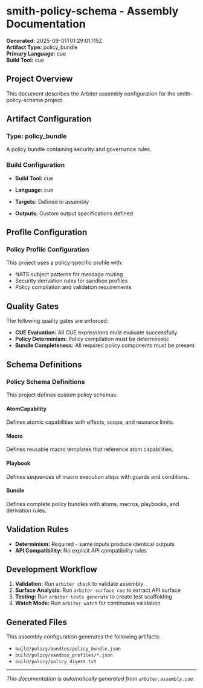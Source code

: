 # smith-policy-schema - Assembly Documentation

**Generated:** 2025-09-01T01:29:01.115Z  
**Artifact Type:** policy_bundle  
**Primary Language:** cue  
**Build Tool:** cue

## Project Overview

This document describes the Arbiter assembly configuration for the smith-policy-schema project.

## Artifact Configuration

### Type: policy_bundle

A policy bundle containing security and governance rules.

### Build Configuration

- **Build Tool:** cue
- **Language:** cue
- **Targets:** Defined in assembly

- **Outputs:** Custom output specifications defined

## Profile Configuration

### Policy Profile Configuration

This project uses a policy-specific profile with:
- NATS subject patterns for message routing
- Security derivation rules for sandbox profiles
- Policy compilation and validation requirements

## Quality Gates

The following quality gates are enforced:

- **CUE Evaluation:** All CUE expressions must evaluate successfully
- **Policy Determinism:** Policy compilation must be deterministic
- **Bundle Completeness:** All required policy components must be present

## Schema Definitions

### Policy Schema Definitions

This project defines custom policy schemas:

#### AtomCapability
Defines atomic capabilities with effects, scope, and resource limits.

#### Macro  
Defines reusable macro templates that reference atom capabilities.

#### Playbook
Defines sequences of macro execution steps with guards and conditions.

#### Bundle
Defines complete policy bundles with atoms, macros, playbooks, and derivation rules.

## Validation Rules

- **Determinism:** Required - same inputs produce identical outputs
- **API Compatibility:** No explicit API compatibility rules

## Development Workflow

1. **Validation:** Run `arbiter check` to validate assembly
2. **Surface Analysis:** Run `arbiter surface cue` to extract API surface  
3. **Testing:** Run `arbiter tests generate` to create test scaffolding
4. **Watch Mode:** Run `arbiter watch` for continuous validation

## Generated Files

This assembly configuration generates the following artifacts:

- `build/policy/bundles/policy_bundle.json`
- `build/policy/sandbox_profiles/*.json`
- `build/policy/policy_digest.txt`

---

*This documentation is automatically generated from `arbiter.assembly.cue`.*
